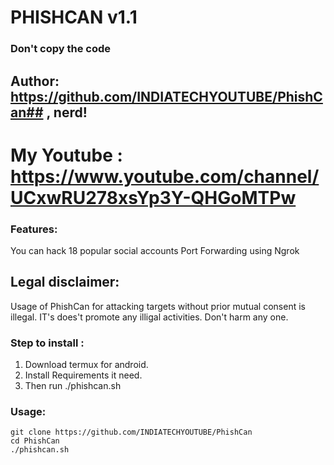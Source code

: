# PHISHCAN v1.1
### Don't copy the code
## Author: https://github.com/INDIATECHYOUTUBE/PhishCan## , nerd! 
# My Youtube : https://www.youtube.com/channel/UCxwRU278xsYp3Y-QHGoMTPw #

### Features:
You can hack 18 popular social accounts
Port Forwarding using Ngrok

## Legal disclaimer:

Usage of PhishCan for attacking targets without prior mutual consent is illegal. IT's does't promote any illigal activities.
Don't harm any one.

### Step to install :
1. Download termux for android.
2. Install Requirements it need.
3. Then run ./phishcan.sh
### Usage:
```
git clone https://github.com/INDIATECHYOUTUBE/PhishCan
cd PhishCan
./phishcan.sh
```
